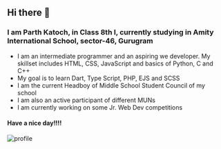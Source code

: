 ## Hi there 👋
### I am Parth Katoch, in Class 8th I, currently studying in Amity International School, sector-46, Gurugram
- I am an intermediate programmer and an aspiring we developer. My skillset includes HTML, CSS, JavaScript and basics of Python, C and C++
- My goal is to learn Dart, Type Script, PHP, EJS and SCSS
- I am the current Headboy of Middle School Student Council of my school
- I am also an active participant of different MUNs
- I am currently working on some Jr. Web Dev competitions
#### Have a nice day!!!!
<img src="https://cdn.discordapp.com/avatars/852760044121882634/a_4697c85b458be32098c4a523b373d9d7.gif?size=256" alt="profile">
